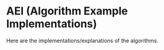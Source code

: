 ﻿# AEI (Algorithm Example Implementations)  

Here are the implementations/explanations of the algorithms. 
